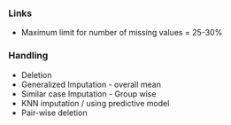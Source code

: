 ### Links


* Maximum limit for number of missing values = 25-30%

### Handling
* Deletion
* Generalized Imputation - overall mean
* Similar case Imputation - Group wise
* KNN imputation / using predictive model
* Pair-wise deletion







